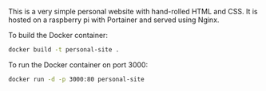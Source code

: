 This is a very simple personal website with hand-rolled HTML and CSS. It is hosted on a raspberry pi with Portainer and served using Nginx.

To build the Docker container:
```bash
docker build -t personal-site .
```

To run the Docker container on port 3000:
```bash
docker run -d -p 3000:80 personal-site
```
